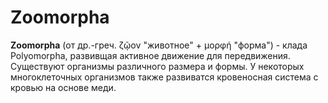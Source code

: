 # Zoomorpha

**Zoomorpha** (от др.-греч. ζῷον "животное" + μορφή "форма") - клада Polyomorpha, развивщая активное движение для передвижения. Существуют организмы различного размера и формы. У некоторых многоклеточных организмов также развиватся кровеносная система с кровью на основе меди.